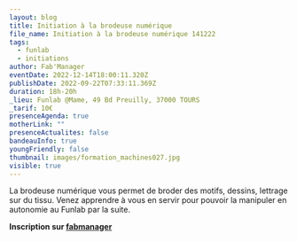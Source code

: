 ```yaml
---
layout: blog
title: Initiation à la brodeuse numérique
file_name: Initiation à la brodeuse numérique 141222
tags:
  - funlab
  - initiations
author: Fab'Manager
eventDate: 2022-12-14T18:00:11.320Z
publishDate: 2022-09-22T07:33:11.369Z
duration: 18h-20h
_lieu: Funlab @Mame, 49 Bd Preuilly, 37000 TOURS
_tarif: 10€
presenceAgenda: true
motherLink: ""
presenceActualites: false
bandeauInfo: true
youngFriendly: false
thumbnail: images/formation_machines027.jpg
visible: true
---
```

La brodeuse numérique vous permet de broder des motifs, dessins, lettrage sur du tissu. Venez apprendre à vous en servir pour pouvoir la manipuler en autonomie au Funlab par la suite.

**Inscription sur [fabmanager](https://fabmanager.lafun.fr)**